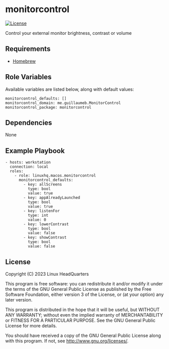 # monitorcontrol

[![License](https://img.shields.io/badge/license-GPLv3-brightgreen.svg?style=flat)](COPYING)

Control your external monitor brightness, contrast or volume

## Requirements

* [Homebrew](https://brew.sh)

## Role Variables

Available variables are listed below, along with default values:

    monitorcontrol_defaults: []
    monitorcontrol_domain: me.guillaumeb.MonitorControl
    monitorcontrol_package: monitorcontrol

## Dependencies

None

## Example Playbook

    - hosts: workstation
      connection: local
      roles:
        - role: linuxhq.macos.monitorcontrol
          monitorcontrol_defaults:
            - key: allScreens
              type: bool
              value: true
            - key: appAlreadyLaunched
              type: bool
              value: true
            - key: listenFor
              type: int
              value: 0
            - key: lowerContrast
              type: bool
              value: false
            - key: showContrast
              type: bool
              value: false

## License

Copyright (C) 2023 Linux HeadQuarters

This program is free software: you can redistribute it and/or modify
it under the terms of the GNU General Public License as published by
the Free Software Foundation, either version 3 of the License, or
(at your option) any later version.

This program is distributed in the hope that it will be useful,
but WITHOUT ANY WARRANTY; without even the implied warranty of
MERCHANTABILITY or FITNESS FOR A PARTICULAR PURPOSE. See the
GNU General Public License for more details.

You should have received a copy of the GNU General Public License
along with this program. If not, see <http://www.gnu.org/licenses/>.
